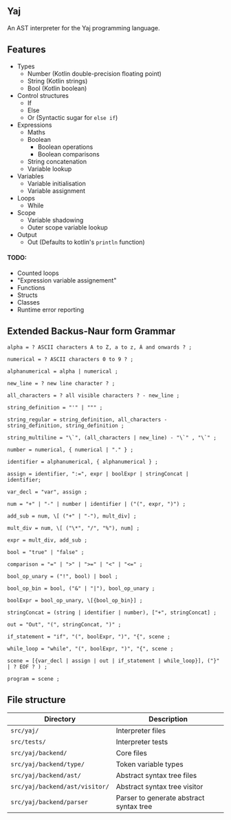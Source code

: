 ## Yaj

An AST interpreter for the Yaj programming language.
  
## Features
 
- Types
  - Number (Kotlin double-precision floating point)
  - String (Kotlin strings)
  - Bool (Kotlin boolean)
- Control structures
  - If
  - Else
  - Or (Syntactic sugar for `else if`)
- Expressions
  - Maths
  - Boolean
    - Boolean operations
    - Boolean comparisons
  - String concatenation
  - Variable lookup
- Variables
  - Variable initialisation
  - Variable assignment
- Loops
  - While
- Scope
  - Variable shadowing
  - Outer scope variable lookup
- Output
  - Out (Defaults to kotlin's `println` function)
 
#### TODO:
- Counted loops
- "Expression variable assignement"
- Functions
- Structs
- Classes
- Runtime error reporting

## Extended Backus-Naur form Grammar
```
alpha = ? ASCII characters A to Z, a to z, À and onwards ? ;

numerical = ? ASCII characters 0 to 9 ? ;

alphanumerical = alpha | numerical ;

new_line = ? new line character ? ;

all_characters = ? all visible characters ? - new_line ;

string_definition = "'" | """ ;

string_regular = string_definition, all_characters - string_definition, string_definition ;

string_multiline = "\`", (all_characters | new_line) - "\`" , "\`" ;

number = numerical, { numerical | "." } ;

identifier = alphanumerical, { alphanumerical } ;

assign = identifier, ":=", expr | boolExpr | stringConcat | identifier;

var_decl = "var", assign ;

num = "+" | "-" | number | identifier | ("(", expr, ")") ;

add_sub = num, \[ ("+" | "-"), mult_div] ;
  
mult_div = num, \[ ("\*", "/", "%"), num] ;

expr = mult_div, add_sub ;

bool = "true" | "false" ;

comparison = "=" | ">" | ">=" | "<" | "<=" ;

bool_op_unary = ("!", bool) | bool ;

bool_op_bin = bool, ("&" | "|"), bool_op_unary ;

boolExpr = bool_op_unary, \[{bool_op_bin}] ;

stringConcat = (string | identifier | number), ["+", stringConcat] ;

out = "Out", "(", stringConcat, ")" ;

if_statement = "if", "(", boolExpr, ")", "{", scene ;

while_loop = "while", "(", boolExpr, ")", "{", scene ;

scene = [{var_decl | assign | out | if_statement | while_loop}], ("}" | ? EOF ? ) ;

program = scene ;
```

## File structure

| Directory                      | Description                             |
| ------------------------------ | --------------------------------------- |
| `src/yaj/`                     | Interpreter files                       |
| `src/tests/`                   | Interpreter tests                       |
| `src/yaj/backend/`             | Core files                              |
| `src/yaj/backend/type/`        | Token variable types                    |
| `src/yaj/backend/ast/`         | Abstract syntax tree files              |
| `src/yaj/backend/ast/visitor/` | Abstract syntax tree visitor            |
| `src/yaj/backend/parser`       | Parser to generate abstract syntax tree |

